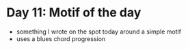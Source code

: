 # Day 11: Motif of the day

- something I wrote on the spot today around a simple motif
- uses a blues chord progression
